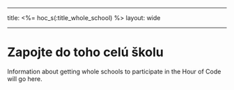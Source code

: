 * * *

title: <%= hoc_s(:title_whole_school) %> layout: wide

* * *

# Zapojte do toho celú školu

Information about getting whole schools to participate in the Hour of Code will go here.